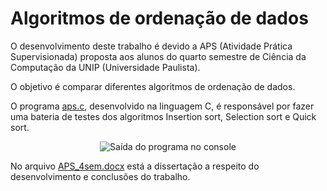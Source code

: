 # Algoritmos de ordenação de dados

O desenvolvimento deste trabalho é devido a APS (Atividade Prática Supervisionada) proposta aos alunos do quarto semestre de Ciência da Computação da UNIP (Universidade Paulista).

O objetivo é comparar diferentes algoritmos de ordenação de dados.

O programa [aps.c](programa/aps.c), desenvolvido na linguagem C, é responsável por fazer uma bateria de testes dos algoritmos Insertion sort, Selection sort e Quick sort.

<div align="center">
    <img alt="Saída do programa no console" src="../media/print.png?raw=true"></img>
</div>

No arquivo [APS_4sem.docx](parte_escrita/APS_4sem.docx) está a dissertação a respeito do desenvolvimento e conclusões do trabalho.